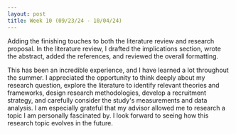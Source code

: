 ```yaml
---
layout: post
title: Week 10 (09/23/24 - 10/04/24)
---
```


Adding the finishing touches to both the literature review and research proposal. In the literature review, I drafted the implications section, wrote the abstract, added the references, and reviewed the overall formatting.

This has been an incredible experience, and I have learned a lot throughout the summer. I appreciated the opportunity to think deeply about my research question, explore the literature to identify relevant theories and frameworks, design research methodologies, develop a recruitment strategy, and carefully consider the study's measurements and data analysis. I am especially grateful that my advisor allowed me to research a topic I am personally fascinated by. I look forward to seeing how this research topic evolves in the future.
